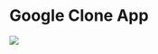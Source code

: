 # Google Clone App

![](http://www.google.com/logos/doodles/2015/googles-new-logo-5078286822539264.3-hp2x.gif)
